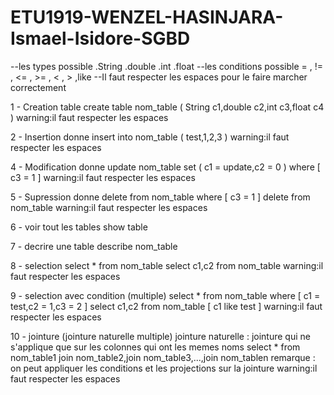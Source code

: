 # ETU1919-WENZEL-HASINJARA-Ismael-Isidore-SGBD
--les types possible
	.String
	.double
	.int
	.float
--les conditions possible  = , != , <= , >= , < , > ,like
--Il faut respecter les espaces pour le faire marcher correctement

1 - Creation table
create table nom_table ( String c1,double c2,int c3,float c4 )
warning:il faut respecter les espaces

2 - Insertion donne
insert into nom_table ( test,1,2,3 ) 
warning:il faut respecter les espaces

4 - Modification donne
update nom_table set ( c1 = update,c2 = 0 ) where [ c3 = 1 ]
warning:il faut respecter les espaces

5 - Supression donne
delete from nom_table where [ c3 = 1 ]
delete from nom_table
warning:il faut respecter les espaces

6 - voir tout les tables
show table

7 - decrire une table
describe nom_table 

8 - selection
select * from nom_table
select c1,c2 from nom_table
warning:il faut respecter les espaces

9 - selection avec condition (multiple)
select * from nom_table where [ c1 = test,c2 = 1,c3 = 2 ]
select c1,c2 from nom_table [ c1 like test ]
warning:il faut respecter les espaces

10 - jointure (jointure naturelle multiple) 
jointure naturelle : jointure qui ne s'applique que sur les colonnes qui ont les memes noms
select * from nom_table1 join nom_table2,join nom_table3,...,join nom_tablen
remarque : on peut appliquer les conditions et les projections sur la jointure
warning:il faut respecter les espaces

